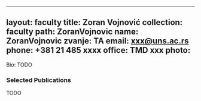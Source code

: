 
---
layout: faculty
title: Zoran Vojnović
collection: faculty
path: ZoranVojnovic
name: ZoranVojnovic
zvanje: TA
email: xxx@uns.ac.rs
phone: +381 21 485 xxxx
office: TMD xxx
photo: 
---

Bio: TODO

### Selected Publications

TODO
